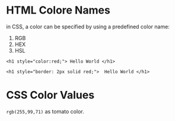 # HTML Colore Names
in CSS, a color can be specified by using a predefined color name:<br>
1. RGB 
2. HEX
3. HSL
~~~
<h1 style="color:red;"> Hello World </h1>
~~~
~~~
<h1 style="border: 2px solid red;">  Hello World </h1>
~~~
#  CSS Color Values
`rgb(255,99,71)` as  tomato color.